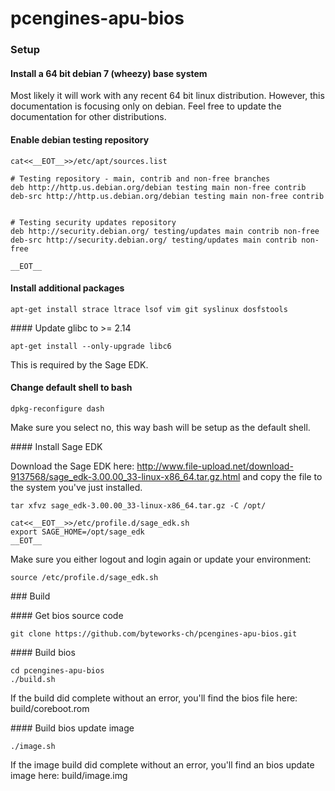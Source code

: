 # pcengines-apu-bios

### Setup

#### Install a 64 bit debian 7 (wheezy) base system

Most likely it will work with any recent 64 bit linux distribution. However, this documentation
is focusing only on debian. Feel free to update the documentation for other distributions.

#### Enable debian testing repository

```
cat<<__EOT__>>/etc/apt/sources.list

# Testing repository - main, contrib and non-free branches
deb http://http.us.debian.org/debian testing main non-free contrib
deb-src http://http.us.debian.org/debian testing main non-free contrib


# Testing security updates repository
deb http://security.debian.org/ testing/updates main contrib non-free
deb-src http://security.debian.org/ testing/updates main contrib non-free

__EOT__
```

#### Install additional packages

`apt-get install strace ltrace lsof vim git syslinux dosfstools`

#### Update glibc to >= 2.14

`apt-get install --only-upgrade libc6`

This is required by the Sage EDK.

#### Change default shell to bash

`dpkg-reconfigure dash`

Make sure you select no, this way bash will be setup as the default shell.

#### Install Sage EDK

Download the Sage EDK here:
http://www.file-upload.net/download-9137568/sage_edk-3.00.00_33-linux-x86_64.tar.gz.html
and copy the file to the system you've just installed.

```
tar xfvz sage_edk-3.00.00_33-linux-x86_64.tar.gz -C /opt/

cat<<__EOT__>>/etc/profile.d/sage_edk.sh
export SAGE_HOME=/opt/sage_edk
__EOT__
```

Make sure you either logout and login again or update your environment:

`source /etc/profile.d/sage_edk.sh`

### Build

#### Get bios source code

`git clone https://github.com/byteworks-ch/pcengines-apu-bios.git`

#### Build bios

```	
cd pcengines-apu-bios
./build.sh
```

If the build did complete without an error, you'll find the bios file here: build/coreboot.rom

#### Build bios update image

`./image.sh`

If the image build did complete without an error, you'll find an bios update image here: build/image.img

